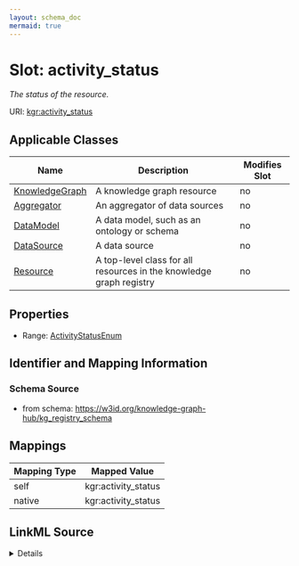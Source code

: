 ```yaml
---
layout: schema_doc
mermaid: true
---
```




# Slot: activity_status


_The status of the resource._





URI: [kgr:activity_status](https://w3id.org/bridge2ai/data-sheets-schema/activity_status)



<!-- no inheritance hierarchy -->





## Applicable Classes

| Name | Description | Modifies Slot |
| --- | --- | --- |
| [KnowledgeGraph](KnowledgeGraph.html) | A knowledge graph resource |  no  |
| [Aggregator](Aggregator.html) | An aggregator of data sources |  no  |
| [DataModel](DataModel.html) | A data model, such as an ontology or schema |  no  |
| [DataSource](DataSource.html) | A data source |  no  |
| [Resource](Resource.html) | A top-level class for all resources in the knowledge graph registry |  no  |







## Properties

* Range: [ActivityStatusEnum](ActivityStatusEnum.html)





## Identifier and Mapping Information







### Schema Source


* from schema: https://w3id.org/knowledge-graph-hub/kg_registry_schema




## Mappings

| Mapping Type | Mapped Value |
| ---  | ---  |
| self | kgr:activity_status |
| native | kgr:activity_status |




## LinkML Source

<details>
```yaml
name: activity_status
description: The status of the resource.
from_schema: https://w3id.org/knowledge-graph-hub/kg_registry_schema
rank: 1000
alias: activity_status
owner: Resource
domain_of:
- Resource
range: ActivityStatusEnum

```
</details>

